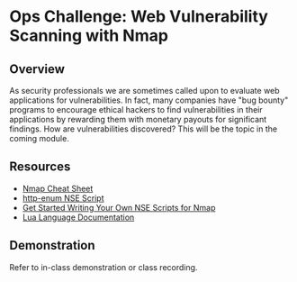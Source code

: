 # Ops Challenge: Web Vulnerability Scanning with Nmap

## Overview

As security professionals we are sometimes called upon to evaluate web applications for vulnerabilities. In fact, many companies have "bug bounty" programs to encourage ethical hackers to find vulnerabilities in their applications by rewarding them with monetary payouts for significant findings. How are vulnerabilities discovered? This will be the topic in the coming module.

## Resources

- [Nmap Cheat Sheet](https://www.stationx.net/nmap-cheat-sheet/)
- [http-enum NSE Script](https://vulners.com/nmap/NMAP:HTTP-ENUM.NSE)
- [Get Started Writing Your Own NSE Scripts for Nmap](https://null-byte.wonderhowto.com/how-to/get-started-writing-your-own-nse-scripts-for-nmap-0187403/)
- [Lua Language Documentation](https://www.lua.org/manual/5.1/)

## Demonstration

Refer to in-class demonstration or class recording.

